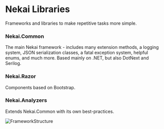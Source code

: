 # Nekai Libraries
Frameworks and libraries to make repetitive tasks more simple.

### Nekai.Common
The main Nekai framework - includes many extension methods, a logging system, JSON serialization classes, a fatal exception system, helpful enums, and much more.
Based mainly on .NET, but also DotNext and Serilog.

### Nekai.Razor
Components based on Bootstrap.

### Nekai.Analyzers
Extends Nekai.Common with its own best-practices.

![FrameworkStructure](https://github.com/user-attachments/assets/0fb0b684-ac83-4ce4-81a2-6720ec1bea0b)
